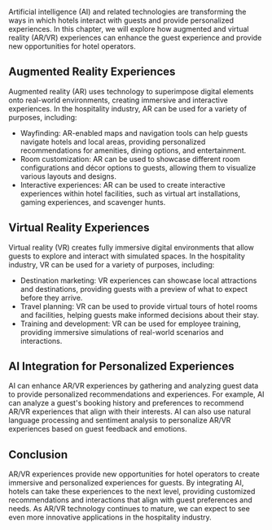 

Artificial intelligence (AI) and related technologies are transforming the ways in which hotels interact with guests and provide personalized experiences. In this chapter, we will explore how augmented and virtual reality (AR/VR) experiences can enhance the guest experience and provide new opportunities for hotel operators.

Augmented Reality Experiences
-----------------------------

Augmented reality (AR) uses technology to superimpose digital elements onto real-world environments, creating immersive and interactive experiences. In the hospitality industry, AR can be used for a variety of purposes, including:

* Wayfinding: AR-enabled maps and navigation tools can help guests navigate hotels and local areas, providing personalized recommendations for amenities, dining options, and entertainment.
* Room customization: AR can be used to showcase different room configurations and décor options to guests, allowing them to visualize various layouts and designs.
* Interactive experiences: AR can be used to create interactive experiences within hotel facilities, such as virtual art installations, gaming experiences, and scavenger hunts.

Virtual Reality Experiences
---------------------------

Virtual reality (VR) creates fully immersive digital environments that allow guests to explore and interact with simulated spaces. In the hospitality industry, VR can be used for a variety of purposes, including:

* Destination marketing: VR experiences can showcase local attractions and destinations, providing guests with a preview of what to expect before they arrive.
* Travel planning: VR can be used to provide virtual tours of hotel rooms and facilities, helping guests make informed decisions about their stay.
* Training and development: VR can be used for employee training, providing immersive simulations of real-world scenarios and interactions.

AI Integration for Personalized Experiences
-------------------------------------------

AI can enhance AR/VR experiences by gathering and analyzing guest data to provide personalized recommendations and experiences. For example, AI can analyze a guest's booking history and preferences to recommend AR/VR experiences that align with their interests. AI can also use natural language processing and sentiment analysis to personalize AR/VR experiences based on guest feedback and emotions.

Conclusion
----------

AR/VR experiences provide new opportunities for hotel operators to create immersive and personalized experiences for guests. By integrating AI, hotels can take these experiences to the next level, providing customized recommendations and interactions that align with guest preferences and needs. As AR/VR technology continues to mature, we can expect to see even more innovative applications in the hospitality industry.
